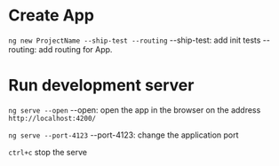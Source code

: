 # Create App

`ng new ProjectName --ship-test --routing`
--ship-test: add init tests
--routing: add routing for App.

# Run development server

`ng serve --open`
--open: open the app in the browser on the address `http://localhost:4200/`

`ng serve --port-4123`
--port-4123: change the application port

`ctrl+c`
stop the serve